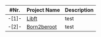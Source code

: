 |  #Nr. | Project Name | Description | 
| :---: | ------------ | ----------- |
| -[1]- | [Libft](libft) | test |
| -[2]- | [Born2beroot](Born2beroot) | test |
